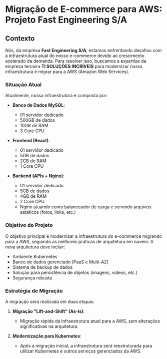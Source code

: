 # Migração de E-commerce para AWS: Projeto Fast Engineering S/A

## Contexto

Nós, da empresa **Fast Engineering S/A**, estamos enfrentando desafios com a infraestrutura atual do nosso e-commerce devido ao crescimento acelerado da demanda. Para resolver isso, buscamos a expertise da empresa terceira **TI SOLUÇÕES INCRÍVEIS** para modernizar nossa infraestrutura e migrar para a AWS (Amazon Web Services).

### Situação Atual

Atualmente, nossa infraestrutura é composta por:

- **Banco de Dados MySQL**:
  - 01 servidor dedicado
  - 500GB de dados
  - 10GB de RAM
  - 3 Core CPU

- **Frontend (React)**:
  - 01 servidor dedicado
  - 5GB de dados
  - 2GB de RAM
  - 1 Core CPU

- **Backend (APIs + Nginx)**:
  - 01 servidor dedicado
  - 5GB de dados
  - 4GB de RAM
  - 2 Core CPU
  - Nginx atuando como balanceador de carga e servindo arquivos estáticos (fotos, links, etc.)

### Objetivo do Projeto

O objetivo principal é modernizar a infraestrutura do e-commerce migrando para a AWS, seguindo as melhores práticas de arquitetura em nuvem. A nova arquitetura deve incluir:

- Ambiente Kubernetes
- Banco de dados gerenciado (PaaS e Multi-AZ)
- Sistema de backup de dados
- Solução para persistência de objetos (imagens, vídeos, etc.)
- Segurança robusta

### Estratégia de Migração

A migração será realizada em duas etapas:

1. **Migração "Lift-and-Shift" (As-Is)**:
   - Migração rápida da infraestrutura atual para a AWS, sem alterações significativas na arquitetura.

2. **Modernização para Kubernetes**:
   - Após a migração inicial, a infraestrutura será reestruturada para utilizar Kubernetes e outros serviços gerenciados da AWS.
